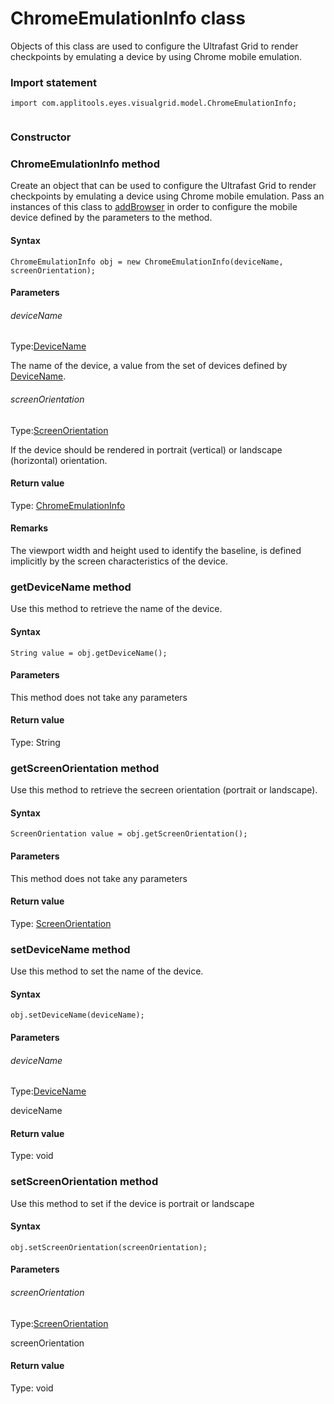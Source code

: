 # ChromeEmulationInfo class
Objects of this class are used to configure the Ultrafast Grid to render checkpoints by emulating a device by using Chrome mobile emulation.
 
 ### Import statement 
``` 
import com.applitools.eyes.visualgrid.model.ChromeEmulationInfo;
 
 ``` 
### Constructor 
### ChromeEmulationInfo method
Create an object that can be used to configure the Ultrafast Grid to render checkpoints by emulating a device using Chrome mobile emulation.
Pass an instances of this class to [addBrowser](./configuration#addbrowser-method) in order to configure the mobile device defined by the parameters to the method.

#### Syntax 
 ``` 
ChromeEmulationInfo obj = new ChromeEmulationInfo(deviceName, screenOrientation);
 ``` 

 #### Parameters 
 ###### deviceName 
  
 Type:[DeviceName](./devicename) 
  
 The name of the device, a value from the set of devices defined by [DeviceName](./devicename). 
  
  ###### screenOrientation 
  
 Type:[ScreenOrientation](./screenorientation) 
  
 If the device should be rendered in portrait (vertical) or landscape (horizontal) orientation. 
  
 #### Return value 
Type: [ChromeEmulationInfo](./chromeemulationinfo)
        
 ####  Remarks 
The viewport width and height used to identify the baseline, is defined implicitly by the screen characteristics of the device. 
### getDeviceName method
Use this method to retrieve the name of the device.

#### Syntax 
 ``` 
String value = obj.getDeviceName();
 ``` 

 #### Parameters 
This method does not take any parameters 
 
 #### Return value 
Type: String 
### getScreenOrientation method
Use this method to retrieve the secreen orientation (portrait or landscape).

#### Syntax 
 ``` 
ScreenOrientation value = obj.getScreenOrientation();
 ``` 

 #### Parameters 
This method does not take any parameters 
 
 #### Return value 
Type: [ScreenOrientation](./screenorientation) 
### setDeviceName method
Use this method to set the name of the device.

#### Syntax 
 ``` 
obj.setDeviceName(deviceName);
 ``` 

 #### Parameters 
 ###### deviceName 
  
 Type:[DeviceName](./devicename) 
  
 deviceName 
  
 #### Return value 
Type: void 
### setScreenOrientation method
Use this method to set if the device is portrait or landscape

#### Syntax 
 ``` 
obj.setScreenOrientation(screenOrientation);
 ``` 

 #### Parameters 
 ###### screenOrientation 
  
 Type:[ScreenOrientation](./screenorientation) 
  
 screenOrientation 
  
 #### Return value 
Type: void